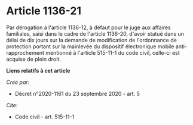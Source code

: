 # Article 1136-21

Par dérogation à l'article 1136-12, à défaut pour le juge aux affaires familiales, saisi dans le cadre de l'article 1136-20,
d'avoir statué dans un délai de dix jours sur la demande de modification de l'ordonnance de protection portant sur la
mainlevée du dispositif électronique mobile anti-rapprochement mentionné à l'article 515-11-1 du code civil, celle-ci est
acquise de plein droit.

**Liens relatifs à cet article**

_Créé par_:

  - Décret n°2020-1161 du 23 septembre 2020 - art. 5

_Cite_:

  - Code civil - art. 515-11-1

